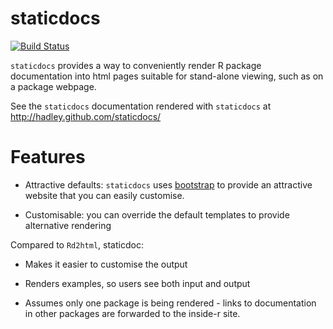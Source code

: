 # staticdocs

[![Build Status](https://travis-ci.org/hadley/staticdocs.png?branch=master)](https://travis-ci.org/hadley/staticdocs)

`staticdocs` provides a way to conveniently render R package documentation into html pages suitable for stand-alone viewing, such as on a package webpage.

See the `staticdocs` documentation rendered with `staticdocs` at http://hadley.github.com/staticdocs/

# Features

* Attractive defaults: `staticdocs` uses [bootstrap](http://twitter.github.com/bootstrap/) to provide an attractive website that you can easily customise.

* Customisable: you can override the default templates to provide alternative rendering

Compared to `Rd2html`, staticdoc:

* Makes it easier to customise the output

* Renders examples, so users see both input and output

* Assumes only one package is being rendered - links to documentation in
  other packages are forwarded to the inside-r site.
